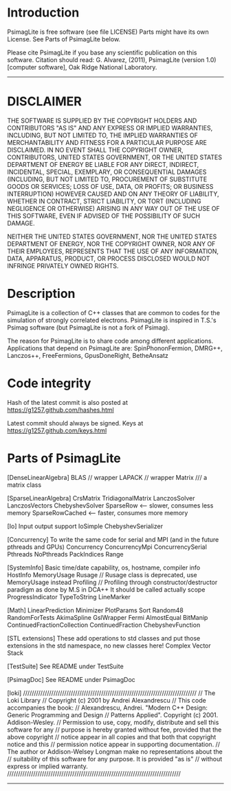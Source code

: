 
# Introduction

PsimagLite is free software (see file LICENSE)
Parts might have its own License. See Parts of PsimagLite below.

Please cite PsimagLite if you base any scientific
publication on this software. Citation should read:
G. Alvarez, (2011), PsimagLite (version 1.0)
[computer software], Oak Ridge National Laboratory.

-------------------------------------------------------------------------------

# DISCLAIMER

THE SOFTWARE IS SUPPLIED BY THE COPYRIGHT HOLDERS AND
CONTRIBUTORS "AS IS" AND ANY EXPRESS OR IMPLIED
WARRANTIES, INCLUDING, BUT NOT LIMITED TO, THE IMPLIED
WARRANTIES OF MERCHANTABILITY AND FITNESS FOR A
PARTICULAR PURPOSE ARE DISCLAIMED. IN NO EVENT SHALL THE
COPYRIGHT OWNER, CONTRIBUTORS, UNITED STATES GOVERNMENT,
OR THE UNITED STATES DEPARTMENT OF ENERGY BE LIABLE FOR
ANY DIRECT, INDIRECT, INCIDENTAL, SPECIAL, EXEMPLARY, OR
CONSEQUENTIAL DAMAGES (INCLUDING, BUT NOT LIMITED TO,
PROCUREMENT OF SUBSTITUTE GOODS OR SERVICES; LOSS OF USE,
DATA, OR PROFITS; OR BUSINESS INTERRUPTION) HOWEVER
CAUSED AND ON ANY THEORY OF LIABILITY, WHETHER IN
CONTRACT, STRICT LIABILITY, OR TORT (INCLUDING NEGLIGENCE
OR OTHERWISE) ARISING IN ANY WAY OUT OF THE USE OF THIS
SOFTWARE, EVEN IF ADVISED OF THE POSSIBILITY OF SUCH
DAMAGE.

NEITHER THE UNITED STATES GOVERNMENT, NOR THE UNITED
STATES DEPARTMENT OF ENERGY, NOR THE COPYRIGHT OWNER, NOR
ANY OF THEIR EMPLOYEES, REPRESENTS THAT THE USE OF ANY
INFORMATION, DATA, APPARATUS, PRODUCT, OR PROCESS
DISCLOSED WOULD NOT INFRINGE PRIVATELY OWNED RIGHTS.

# Description

PsimagLite is a collection of C++ classes that are common to
 codes for the simulation of strongly correlated electrons.
PsimagLite is inspired in T.S.'s Psimag software (but PsimagLite is not a fork of Psimag).

The reason for PsimagLite is to share code among different applications.
Applications that depend on PsimagLite are:
SpinPhononFermion, DMRG++, Lanczos++, FreeFermions, GpusDoneRight, BetheAnsatz

# Code integrity

Hash of the latest commit is also posted at
https://g1257.github.com/hashes.html

Latest commit should always be signed.
Keys at https://g1257.github.com/keys.html

# Parts of PsimagLite

[DenseLinearAlgebra]
BLAS // wrapper
LAPACK // wrapper
Matrix /// a matrix class

[SparseLinearAlgebra]
CrsMatrix
TridiagonalMatrix
LanczosSolver
LanczosVectors
ChebyshevSolver
SparseRow       <-- slower, consumes less memory
SparseRowCached <-- faster, consumes more memory

[Io] Input output support
IoSimple
ChebyshevSerializer

[Concurrency] To write the same code for serial and MPI (and in
the future pthreads and GPUs)
Concurrency
ConcurrencyMpi
ConcurrencySerial
Pthreads
NoPthreads
PackIndices
Range

[SystemInfo] Basic time/date capability, os, hostname, compiler info
HostInfo
MemoryUsage
Rusage // Rusage class is deprecated, use MemoryUsage instead
Profiling // Profiling through constructor/destructor paradigm as done by M.S in DCA++
It should be called actually scope
ProgressIndicator
TypeToString
LineMarker

[Math]
LinearPrediction
Minimizer
PlotParams
Sort
Random48
RandomForTests
AkimaSpline
GslWrapper
Fermi
AlmostEqual
BitManip
ContinuedFractionCollection
ContinuedFraction
ChebyshevFunction

[STL extensions] These add operations to std classes and put those
extensions in the std namespace, no new classes here!
Complex
Vector
Stack

[TestSuite]
See README under TestSuite

[PsimagDoc]
See README under PsimagDoc

[loki]
////////////////////////////////////////////////////////////////////////////////
// The Loki Library
// Copyright (c) 2001 by Andrei Alexandrescu
// This code accompanies the book:
// Alexandrescu, Andrei. "Modern C++ Design: Generic Programming and Design
//     Patterns Applied". Copyright (c) 2001. Addison-Wesley.
// Permission to use, copy, modify, distribute and sell this software for any
//     purpose is hereby granted without fee, provided that the above copyright
//     notice appear in all copies and that both that copyright notice and this
//     permission notice appear in supporting documentation.
// The author or Addison-Welsey Longman make no representations about the
//     suitability of this software for any purpose. It is provided "as is"
//     without express or implied warranty.
////////////////////////////////////////////////////////////////////////////////

-------------------------------------------------------------------------------

